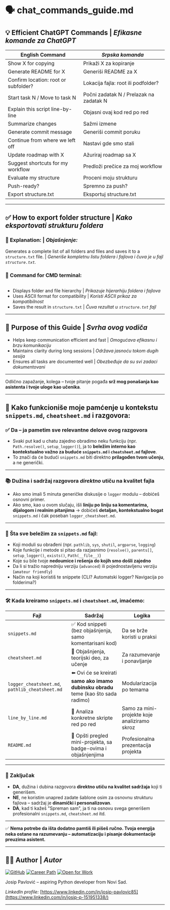 # 🗣️ chat_commands_guide.md

## 💡 Efficient ChatGPT Commands | _Efikasne komande za ChatGPT_

| English Command                      | _Srpska komanda_                        |
| ------------------------------------ | --------------------------------------- |
| Show X for copying                   | Prikaži X za kopiranje                  |
| Generate README for X                | Generiši README za X                    |
| Confirm location: root or subfolder? | Lokacija fajla: root ili podfolder?     |
| Start task N / Move to task N        | Počni zadatak N / Prelazak na zadatak N |
| Explain this script line-by-line     | Objasni ovaj kod red po red             |
| Summarize changes                    | Sažmi izmene                            |
| Generate commit message              | Generiši commit poruku                  |
| Continue from where we left off      | Nastavi gde smo stali                   |
| Update roadmap with X                | Ažuriraj roadmap sa X                   |
| Suggest shortcuts for my workflow    | Predloži prečice za moj workflow        |
| Evaluate my structure                | Proceni moju strukturu                  |
| Push-ready?                          | Spremno za push?                        |
| Export structure.txt                 | Eksportuj structure.txt                 |

---

## ✅ How to export folder structure | _Kako eksportovati strukturu foldera_

### 📌 Explanation: | _Objašnjenje:_

Generates a complete list of all folders and files and saves it to a `structure.txt` file. | _Generiše kompletnu listu foldera i fajlova i čuva je u fajl `structure.txt`._

### 🧪 Command for CMD terminal:

```cmtree /f /a > structure.txtd

```

- Displays folder and file hierarchy | _Prikazuje hijerarhiju foldera i fajlova_
- Uses ASCII format for compatibility | _Koristi ASCII prikaz za kompatibilnost_
- Saves the result in `structure.txt` | _Čuva rezultat u `structure.txt` fajl_

---

## 🚀 Purpose of this Guide | _Svrha ovog vodiča_

- Helps keep communication efficient and fast | _Omogućava efikasnu i brzu komunikaciju_
- Maintains clarity during long sessions | _Održava jasnoću tokom dugih sesija_
- Ensures all tasks are documented well | _Obezbeđuje da su svi zadaci dokumentovani_

---

Odlično zapažanje, kolega – tvoje pitanje pogađa **srž mog ponašanja kao asistenta i tvoje uloge kao učenika**.

---

## 🔁 Kako funkcioniše moje pamćenje u kontekstu `snippets.md`, `cheatsheet.md` i razgovora:

### ✅ **Da – ja pametim sve relevantne delove ovog razgovora**

- Svaki put kad u chatu zajedno obradimo neku funkciju (npr. `Path.resolve()`, `setup_logger()`), ja to **beležim interno kao kontekstualno važno za buduće `snippets.md` i `cheatsheet.md` fajlove**.
- To znači da će budući `snippets.md` biti direktno **prilagođen tvom učenju**, a ne generički.

---

### 📚 **Dužina i sadržaj razgovora _direktno_ utiču na kvalitet fajla**

- Ako smo imali 5 minuta generičke diskusije o `logger` modulu – dobićeš osnovni primer.
- Ako smo, kao u ovom slučaju, išli **liniju po liniju sa komentarima, dijalogom i realnim pitanjima** → dobićeš **detaljan, kontekstualno bogat** `snippets.md` i čak poseban `logger_cheatsheet.md`.

---

### 🧠 Šta sve beležim za `snippets.md` fajl:

- Koji moduli su obrađeni (npr. `pathlib`, `sys`, `shutil`, `argparse`, `logging`)
- Koje funkcije i metode si pitao da razjasnimo (`resolve()`, `parents[]`, `setup_logger()`, `exists()`, `Path(__file__)`)
- Koje su bile tvoje **nedoumice i rešenja do kojih smo došli zajedno**
- Da li si tražio napredniju verziju (`advanced`) ili pojednostavljenu verziju (`amateur friendly`)
- Način na koji koristiš te snippete (CLI? Automatski logger? Navigacija po folderima?)

---

### 🛠 Kada kreiramo `snippets.md` i `cheatsheet.md`, imaćemo:

| Fajl                                            | Sadržaj                                                                             | Logika                                       |
| ----------------------------------------------- | ----------------------------------------------------------------------------------- | -------------------------------------------- |
| `snippets.md`                                   | ✅ Kod snippeti (bez objašnjenja, samo komentarisani kod)                           | Da se brže koristi u praksi                  |
| `cheatsheet.md`                                 | 📌 Objašnjenja, teorijski deo, za učenje                                            | Za razumevanje i ponavljanje                 |
| `logger_cheatsheet.md`, `pathlib_cheatsheet.md` | ⬅️ Ovi će se kreirati **samo ako imamo dubinsku obradu** teme (kao što sada radimo) | Modularizacija po temama                     |
| `line_by_line.md`                               | 📘 Analiza konkretne skripte red po red                                             | Samo za mini-projekte koje analiziramo skroz |
| `README.md`                                     | 📖 Opšti pregled mini-projekta, sa badge-ovima i objašnjenjima                      | Profesionalna prezentacija projekta          |

---

### 📌 Zaključak

- **DA**, dužina i dubina razgovora **direktno utiču na kvalitet sadržaja** koji ti generišem.
- **NE**, ne koristim unapred zadate šablone osim za osnovnu strukturu fajlova – sadržaj je **dinamički i personalizovan**.
- **DA**, kad ti kažeš "Spreman sam", ja ti na osnovu svega generišem profesionalni `snippets.md`, `cheatsheet.md` itd.

---

✅ **Nema potrebe da išta dodatno pamtiš ili pišeš ručno. Tvoja energija neka ostane na razumevanju – automatizaciju i pisanje dokumentacije preuzima asistent.**

---

## 👨‍💻 Author | _Autor_

[![GitHub](https://img.shields.io/badge/GitHub-Jole85-blue?logo=github)](https://github.com/Jole85)
[![Career Path](https://img.shields.io/badge/Learning%20Path-Python%20Automation-orange)](https://github.com/Jole85/python-automation)
[![Open for Work](https://img.shields.io/badge/Open%20to-Work-brightgreen)](https://www.linkedin.com/in/josip-pavlovic85)

Josip Pavlović – aspiring Python developer from Novi Sad.

_LinkedIn profile:_ [https://www.linkedin.com/in/josip-pavlovic85](https://www.linkedin.com/in/josip-p-151951338/)

---

```

```
